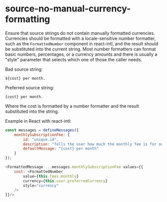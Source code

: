 # source-no-manual-currency-formatting

Ensure that source strings do not contain manually formatted currencies.
Currencies should be formatted with a locale-sensitive number formatter,
such as the `FormattedNumber` component in react-intl, and the result
should be substituted into the current string. Most number formatters can
format basic numbers, percentages, or a currency amounts and there is
usually a "style" parameter that selects which one of those the caller needs.

Bad source string:

```
${cost} per month.
```

Preferred source string:

```
{cost} per month.
```

Where the cost is formatted by a number formatter and the result
substituted into the string.

Example in React with react-intl:

```js
const messages = defineMessages({
    monthlySubscriptionFee: {
        id: "unique.id",
        description: "Tells the user how much the monthly fee is for our service.",
        defaultMessage: "{cost} per month"
    }
});

<FormattedMessage ...messages.monthlySubscriptionFee values={{
    cost: <FormattedNumber
        value={this.fees.monthly}
        currency={this.user.preferredCurrency}
        style="currency"
    />
}}/>
```